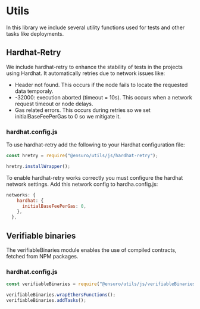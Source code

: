# Utils

In this library we include several utility functions used for tests and other tasks like deployments.

## Hardhat-Retry

We include hardhat-retry to enhance the stability of tests in the projects using Hardhat. It automatically retries due to network issues like:

- Header not found. This occurs if the node fails to locate the requested data temporaly.
- -32000: execution aborted (timeout = 10s). This occurs when a network request timeout or node delays.
- Gas related errors. This occurs during retries so we set initialBaseFeePerGas to 0 so we mitigate it.

### hardhat.config.js

To use hardhat-retry add the following to your Hardhat configuration file:

```js
const hretry = require("@ensuro/utils/js/hardhat-retry");

hretry.installWrapper();
```

To enable hardhat-retry works correctly you must configure the hardhat network settings. Add this network config to hardha.config.js:

```js
networks: {
    hardhat: {
      initialBaseFeePerGas: 0,
    },
  },
```

## Verifiable binaries

The verifiableBinaries module enables the use of compiled contracts, fetched from NPM packages.

### hardhat.config.js

```js
const verifiableBinaries = require("@ensuro/utils/js/verifiableBinaries");

verifiableBinaries.wrapEthersFunctions();
verifiableBinaries.addTasks();
```
